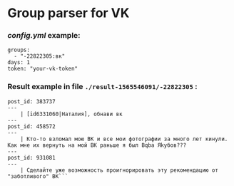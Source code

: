 # Group parser for VK
### *config.yml* example:
```
groups:
  - "-22822305:вк"
days: 1
token: "your-vk-token"
```
### Result example in file `./result-1565546091/-22822305` :
```
post_id: 383737
---
    | [id6331060|Наталия], обнави вк
---
post_id: 458572
---
    | Кто-то взломал мою ВК и все мои фотографии за много лет кинули. Как мне их вернуть на мой ВК раньше я был Bqba Яkyбов???
---
post_id: 931081
---
    | Сделайте уже возможность проигнорировать эту рекомендацию от "заботливого" ВК```
